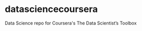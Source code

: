 datasciencecoursera
===================

Data Science repo for Coursera's The Data Scientist’s Toolbox
